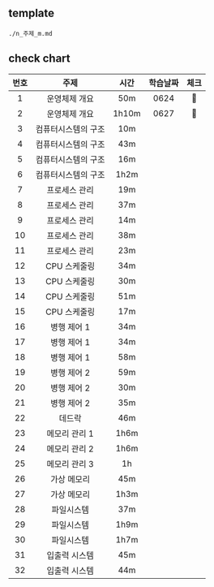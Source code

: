 ## template
```
./n_주제_m.md
```
## check chart
|번호|주제|시간|학습날짜|체크|
|:---:|:---:|:---:|:---:|:---:|
|1|운영체제 개요|50m|0624|💚|
|2|운영체제 개요|1h10m|0627|💚|
|3|컴퓨터시스템의 구조|10m|| |
|4|컴퓨터시스템의 구조|43m|| |
|5|컴퓨터시스템의 구조|16m|| |
|6|컴퓨터시스템의 구조|1h2m|| |
|7|프로세스 관리|19m|| |
|8|프로세스 관리|37m|| |
|9|프로세스 관리|14m|| |
|10|프로세스 관리|38m|| |
|11|프로세스 관리|23m|| |
|12|CPU 스케줄링|34m|| |
|13|CPU 스케줄링|30m|| |
|14|CPU 스케줄링|51m|| |
|15|CPU 스케줄링|17m|| |
|16|병행 제어 1|34m|| |
|17|병행 제어 1|34m|| |
|18|병행 제어 1|58m|| |
|19|병행 제어 2|59m|| |
|20|병행 제어 2|30m|| |
|21|병행 제어 2|35m|| |
|22|데드락|46m|| |
|23|메모리 관리 1|1h6m|| |
|24|메모리 관리 2|1h6m|| |
|25|메모리 관리 3|1h|| |
|26|가상 메모리|45m|| |
|27|가상 메모리|1h3m|| |
|28|파일시스템|37m|| |
|29|파일시스템|1h9m|| |
|30|파일시스템|1h7m|| |
|31|입출력 시스템|45m|| |
|32|입출력 시스템|44m|| |
